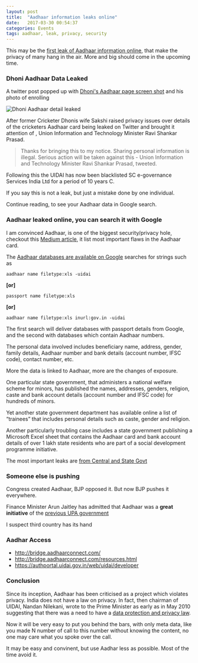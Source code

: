 ```yaml
---
layout: post
title:  "Aadhaar information leaks online"
date:   2017-03-30 00:54:37
categories: Events
tags: aadhaar, leak, privacy, security
---
```


This may be the [first leak of Aadhaar information online](http://tech.firstpost.com/news-analysis/a-simple-google-search-delivers-databases-with-aadhaar-numbers-but-aadhaar-is-not-compromised-368561.html#NewNavTop), that make the privacy of many hang in the air. More and big should come in the upcoming time.

### Dhoni Aadhaar Data Leaked

A twitter post popped up with [Dhoni's Aadhaar page screen shot](http://tech.firstpost.com/news-analysis/ms-dhonis-aadhaar-card-application-form-leaked-uidai-blacklists-agency-for-10-years-369182.html) and his photo of enrolling

![Dhoni Aadhaar detail leaked](https://pbs.twimg.com/media/C8A4JU_VMAEuP51.jpg:small)


After former Cricketer Dhonis wife Sakshi raised privacy issues over details of the cricketers Aadhaar card being leaked on Twitter and brought it attention of , Union Information and Technology Minister Ravi Shankar Prasad.

> Thanks for bringing this to my notice. Sharing personal information is illegal. Serious action will be taken against this - Union Information and Technology Minister Ravi Shankar Prasad, tweeted.

Following this the UIDAI has now been blacklisted SC e-governance Services India Ltd for a period of 10 years C.

If you say this is not a leak, but just a mistake done by one individual.

Continue reading, to see your Aadhaar data in Google search.

### Aadhaar leaked online, you can search it with Google

I am convinced Aadhaar, is one of the biggest security/privacy hole, checkout this [Medium article](https://medium.com/@St_Hill/i-wrote-a-few-words-about-aadhaar-34e141afb725), it list most important flaws in the Aadhaar card.

The [Aadhaar databases are available on Google](http://tech.firstpost.com/news-analysis/a-simple-google-search-delivers-databases-with-aadhaar-numbers-but-aadhaar-is-not-compromised-368561.html) searches for strings such as

```aadhaar name filetype:xls -uidai```

**[or]**

```passport name filetype:xls```

**[or]**

```aadhaar name filetype:xls inurl:gov.in -uidai```

The first search will deliver databases with passport details from Google, and the second with databases which contain Aadhaar numbers.

The personal data involved includes beneficiary name, address, gender, family details, Aadhaar number and bank details (account number, IFSC code), contact number, etc.

More the data is linked to Aadhaar, more are the changes of exposure.

One particular state government, that administers a national welfare scheme for minors, has published the names, addresses, genders, religion, caste and bank account details (account number and IFSC code) for hundreds of minors.

Yet another state government department has available online a list of “trainees” that includes personal details such as caste, gender and religion.

Another particularly troubling case includes a state government publishing a Microsoft Excel sheet that contains the Aadhaar card and bank account details of over 1 lakh state residents who are part of a social development programme initiative.

The most important leaks are [from Central and State Govt](https://thewire.in/118250/government-expose-personal-data-thousands-indians/)


### Someone else is pushing

Congress created Aadhaar, BJP opposed it. But now BJP pushes it everywhere.

Finance Minister Arun Jaitley  has admitted that Aadhaar was a **great initiative** of the [previous UPA government](http://tech.firstpost.com/news-analysis/finance-minister-admits-that-aadhaar-was-a-great-initiative-from-congress-lead-upa-government-369539.html)

I suspect third country has its hand


### Aadhar Access

* http://bridge.aadhaarconnect.com/
* http://bridge.aadhaarconnect.com/resources.html
* https://authportal.uidai.gov.in/web/uidai/developer

### Conclusion

Since its inception, Aadhaar has been criticised as a project which violates privacy. India does not have a law on privacy. In fact, then chairman of UIDAI, Nandan Nilekani, wrote to the Prime Minister as early as in May 2010 suggesting that there was a need to have a [data protection and privacy law](http://www.thehindu.com/opinion/op-ed/is-aadhaar-a-breach-of-privacy/article17745615.ece).

Now it will be very easy to put you behind the bars, with only meta data, like you made N number of call to this number without knowing the content, no one may care what you spoke over the call.

It may be easy and convinent, but use Aadhar less as possible. Most of the time avoid it.
